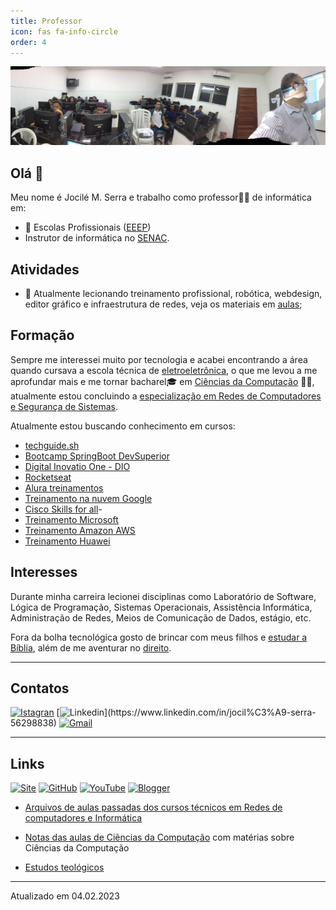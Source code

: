 ```yaml
---
title: Professor
icon: fas fa-info-circle
order: 4
---
```


![Aulas](/assets/img/aula.jpeg)

## Olá 👋

Meu nome é Jocilé M. Serra e trabalho como professor👨‍🏫 de informática em:

- 🔭 Escolas Profissionais ([EEEP](https://www.ceara.gov.br/2018/03/16/ceara-comemora-10-anos-das-escolas-estaduais-de-educacao-profissional/))
- Instrutor de informática no [SENAC](https://cursos.ce.senac.br/).

## Atividades

- 🌱 Atualmente lecionando treinamento profissional, robótica, webdesign, editor gráfico e infraestrutura de redes, veja os materiais em [aulas](https://jocile.com/aulas/);

## Formação

Sempre me interessei muito por tecnologia e acabei encontrando a área quando cursava a escola técnica de [eletroeletrônica](https://www.centec.org.br/cursos-tecnicos-nivel-medio/), o que me levou a me aprofundar mais e me tornar bacharel🎓 em [Ciências da Computação](https://www.uva.br/content/ciencias-da-computacao) 👨‍💻, atualmente estou concluindo a [especialização em Redes de Computadores e Segurança de Sistemas](https://uninta.edu.br/site/pos-graduacao/ciencias-exatas/especializacao-em-redes-e-seguranca-de-sistemas/).

Atualmente estou buscando conhecimento em cursos:

- [techguide.sh](https://techguide.sh/)
- [Bootcamp SpringBoot DevSuperior](https://devsuperior.com.br/cursos/)
- [Digital Inovatio One - DIO](https://dio.me/sign-up?ref=XXNHOX4TYB)
- [Rocketseat](https://www.rocketseat.com.br/)
- [Alura treinamentos](https://www.alura.com.br/)
- [Treinamento na nuvem Google](https://www.cloudskillsboost.google/?locale=pt_BR)
- [Cisco Skills for all](https://skillsforall.com/)- 
- [Treinamento Microsoft](https://learn.microsoft.com/pt-br/training/)
- [Treinamento Amazon AWS](https://explore.skillbuilder.aws/learn)
- [Treinamento Huawei](https://e.huawei.com/en/talent/portal/#/)

## Interesses

Durante minha carreira lecionei disciplinas como Laboratório de Software, Lógica de Programação, Sistemas Operacionais, Assistência Informática, Administração de Redes, Meios de Comunicação de Dados, estágio, etc.

Fora da bolha tecnológica gosto de brincar com meus filhos e [estudar a Bíblia](https://jocile.com/teologia/), além de me aventurar no [direito](https://flucianofeijao.com.br/novo/paginas-de-cursos/direito/).

---

## Contatos

 [![Istagran](https://img.shields.io/badge/-Instagram-%23E4405F?style=for-the-badge&logo=instagram&logoColor=white)](https://www.instagram.com/jocileserra)
[![Linkedin](https://img.shields.io/badge/-LinkedIn-%230077B5?style=for-the-badge&logo=linkedin&logoColor=white")](https://www.linkedin.com/in/jocil%C3%A9-serra-56298838)
[![Gmail](https://img.shields.io/badge/Gmail-D14836?style=for-the-badge&logo=gmail&logoColor=white)](mailto:jocilecam@gmail.com?subject=Ola%20amigo)

---

## Links

[![Site](https://img.shields.io/badge/website-000000?style=for-the-badge&logo=About.me&logoColor=white)](https://jocile.com)
[![GitHub](https://img.shields.io/badge/GitHub-100000?style=for-the-badge&logo=github&logoColor=white)](https://github.com/jocile)
[![YouTube](https://img.shields.io/badge/YouTube-FF0000?style=for-the-badge&logo=youtube&logoColor=white)](https://www.youtube.com/channel/UC4YYb0PmbcHJJgEX-fkoutg)
[![Blogger](https://img.shields.io/badge/Blogger-FF5722?style=for-the-badge&logo=blogger&logoColor=white)](http://programandopc.blogspot.com/)

- [Arquivos de aulas passadas dos cursos técnicos em Redes de computadores e Informática](https://aulas.jocile.com/)

- [Notas das aulas de Ciências da Computação](https://sites.google.com/a/cienciasdacomputacao.org/jocile/Home) com matérias sobre Ciências da Computação
- [Estudos teológicos](https://jocile.com/teologia/)

---

Atualizado em 04.02.2023
